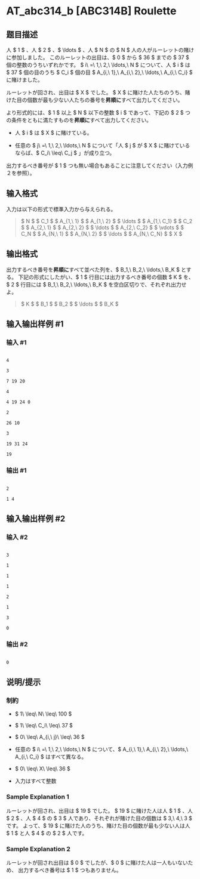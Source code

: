 # AT_abc314_b [ABC314B] Roulette

## 题目描述

[problemUrl]: https://atcoder.jp/contests/abc314/tasks/abc314_b

人 $ 1 $ 、人 $ 2 $ 、$ \ldots $ 、人 $ N $ の $ N $ 人の人がルーレットの賭けに参加しました。 このルーレットの出目は、$ 0 $ から $ 36 $ までの $ 37 $ 個の整数のうちいずれかです。 $ i\ =\ 1,\ 2,\ \ldots,\ N $ について、人 $ i $ は $ 37 $ 個の目のうち $ C_i $ 個の目 $ A_{i,\ 1},\ A_{i,\ 2},\ \ldots,\ A_{i,\ C_i} $ に賭けました。

ルーレットが回され、出目は $ X $ でした。 $ X $ に賭けた人たちのうち、賭けた目の個数が最も少ない人たちの番号を**昇順に**すべて出力してください。

より形式的には、$ 1 $ 以上 $ N $ 以下の整数 $ i $ であって、下記の $ 2 $ つの条件をともに満たすものを**昇順に**すべて出力してください。

- 人 $ i $ は $ X $ に賭けている。
- 任意の $ j\ =\ 1,\ 2,\ \ldots,\ N $ について「人 $ j $ が $ X $ に賭けているならば、$ C_i\ \leq\ C_j $ 」が成り立つ。
 
出力するべき番号が $ 1 $ つも無い場合もあることに注意してください（入力例２を参照）。

## 输入格式

入力は以下の形式で標準入力から与えられる。

> $ N $ $ C_1 $ $ A_{1,\ 1} $ $ A_{1,\ 2} $ $ \ldots $ $ A_{1,\ C_1} $ $ C_2 $ $ A_{2,\ 1} $ $ A_{2,\ 2} $ $ \ldots $ $ A_{2,\ C_2} $ $ \vdots $ $ C_N $ $ A_{N,\ 1} $ $ A_{N,\ 2} $ $ \ldots $ $ A_{N,\ C_N} $ $ X $

## 输出格式

出力するべき番号を**昇順に**すベて並べた列を、$ B_1,\ B_2,\ \ldots,\ B_K $ とする。 下記の形式にしたがい、$ 1 $ 行目には出力するべき番号の個数 $ K $ を、 $ 2 $ 行目には $ B_1,\ B_2,\ \ldots,\ B_K $ を空白区切りで、それぞれ出力せよ。

> $ K $ $ B_1 $ $ B_2 $ $ \ldots $ $ B_K $

## 输入输出样例 #1

### 输入 #1

```
4
3
7 19 20
4
4 19 24 0
2
26 10
3
19 31 24
19
```

### 输出 #1

```
2
1 4
```

## 输入输出样例 #2

### 输入 #2

```
3
1
1
1
2
1
3
0
```

### 输出 #2

```
0
```

## 说明/提示

### 制約

- $ 1\ \leq\ N\ \leq\ 100 $
- $ 1\ \leq\ C_i\ \leq\ 37 $
- $ 0\ \leq\ A_{i,\ j}\ \leq\ 36 $
- 任意の $ i\ =\ 1,\ 2,\ \ldots,\ N $ について、$ A_{i,\ 1},\ A_{i,\ 2},\ \ldots,\ A_{i,\ C_i} $ はすべて異なる。
- $ 0\ \leq\ X\ \leq\ 36 $
- 入力はすべて整数
 
### Sample Explanation 1

ルーレットが回され、出目は $ 19 $ でした。 $ 19 $ に賭けた人は人 $ 1 $ 、人 $ 2 $ 、人 $ 4 $ の $ 3 $ 人であり、それぞれが賭けた目の個数は $ 3,\ 4,\ 3 $ です。 よって、$ 19 $ に賭けた人のうち、賭けた目の個数が最も少ない人は人 $ 1 $ と人 $ 4 $ の $ 2 $ 人です。

### Sample Explanation 2

ルーレットが回され出目は $ 0 $ でしたが、$ 0 $ に賭けた人は一人もいないため、 出力するべき番号は $ 1 $ つもありません。